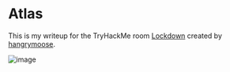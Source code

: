# Atlas
This is my writeup for the TryHackMe room [Lockdown](https://tryhackme.com/room/lockdown) created by [hangrymoose](https://tryhackme.com/p/hangrymoose).

![image](https://user-images.githubusercontent.com/86648102/135715821-8090b361-61ac-4d5f-b94b-5e04cb250528.png)

